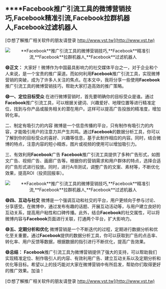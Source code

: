 ## ****Facebook**推广引流工具的微博营销技巧,**Facebook**精准引流,**Facebook**拉群机器人,**Facebook**过滤机器人**

[😍想了解推广相关软件的朋友请登录 http://www.vst.tw](http://www.vst.tw)

 <center><img src="https://vst.tw/MP4/tuiguang/png/2.png" alt="**Facebook**推广引流工具的微博营销技巧,**Facebook**精准引流,**Facebook**拉群机器人,**Facebook**过滤机器人"></center>

**😄正文：**
大家好！微博作为中国最具影响力的社交媒体平台之一，对于企业和个人来说，是一个宝贵的推广渠道。而如何利用**Facebook**推广引流工具，实现微博营销的突破，成为了许多人关注的焦点。在本文中，我将分享一些使用**Facebook**推广引流工具的微博营销技巧，帮助大家打造高效的推广策略。

**😄一、定位目标受众**
在进行微博营销时，首先要明确你的目标受众是谁。通过**Facebook**推广引流工具，可以根据关键词、兴趣爱好、地理位置等进行精准定位，找到与你产品或服务相关的潜在用户。这样可以提高广告投放的精准度，增加转化率。

二、制定有吸引力的内容
微博是一个信息传播的平台，只有制作有吸引力的内容，才能吸引用户的注意力并产生共鸣。通过**Facebook**的数据分析工具，你可以了解到你的目标受众的喜好、兴趣等信息，基于此制作相应的内容。同时，结合微博的特点，注意内容的短小精炼，图片或视频的使用可以增加吸引力。

三、有效利用**Facebook**广告
**Facebook**推广引流工具提供了多种广告形式，如图文广告、视频广告、画廊广告等。根据你的营销需求和用户群体的特点，选择合适的广告形式进行投放。同时，进行A/B测试，调整广告的文案、素材等，不断优化效果，提高ROI（投资回报率）。

 <center><img src="https://vst.tw/MP4/tuiguang/png/0.png" alt="**Facebook**推广引流工具的微博营销技巧,**Facebook**精准引流,**Facebook**拉群机器人,**Facebook**过滤机器人"></center>

**😄四、互动与社交**
微博是一个强调互动和社交的平台，用户更倾向于参与讨论、分享感受。在微博中，通过发布有趣的话题、开展互动活动等，与用户建立良好的互动关系，提高用户粘性和口碑传播。此外，结合**Facebook**的社交属性，可以将微博内容与**Facebook**页面进行关联，打通两个平台，扩大影响力。

**😄五、定期分析和优化**
微博营销是一个不断迭代的过程，定期进行数据分析和优化至关重要。通过**Facebook**提供的数据分析工具，你可以获取到广告的点击率、转化率、用户反馈等数据，根据数据的指引进行不断优化，提高广告效果。

**😄总结：**
**Facebook**推广引流工具为微博营销提供了强大的支持，可以帮助我们实现精准定位、制作吸引人的内容、有效利用广告、建立互动关系以及定期分析和优化等目标。希望以上的技巧能对大家在微博营销中有所启发，帮助你们取得更好的推广效果。加油！

[😍想了解推广相关软件的朋友请登录 http://www.vst.tw](http://www.vst.tw)



